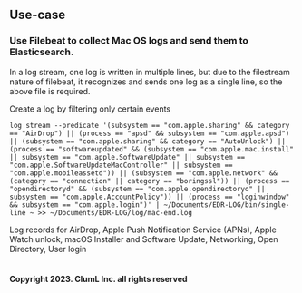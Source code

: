 ## Use-case
### Use Filebeat to collect Mac OS logs and send them to Elasticsearch.
In a log stream, one log is written in multiple lines, but due to the filestream nature of filebeat, it recognizes and sends one log as a single line, so the above file is required.

Create a log by filtering only certain events
```
log stream --predicate '(subsystem == "com.apple.sharing" && category == "AirDrop") || (process == "apsd" && subsystem == "com.apple.apsd") || (subsystem == "com.apple.sharing" && category == "AutoUnlock") || (process == "softwareupdated" && (subsystem == "com.apple.mac.install" || subsystem == "com.apple.SoftwareUpdate" || subsystem == "com.apple.SoftwareUpdateMacController" || subsystem == "com.apple.mobileassetd")) || (subsystem == "com.apple.network" && (category == "connection" || category == "boringssl")) || (process == "opendirectoryd" && (subsystem == "com.apple.opendirectoryd" || subsystem == "com.apple.AccountPolicy")) || (process == "loginwindow" && subsystem == "com.apple.login")' | ~/Documents/EDR-LOG/bin/single-line ~ >> ~/Documents/EDR-LOG/log/mac-end.log
```
Log records for AirDrop, Apple Push Notification Service (APNs), Apple Watch unlock, macOS Installer and Software Update, Networking, Open Directory, User login
</br></br>

#### Copyright 2023. ClumL Inc. all rights reserved
